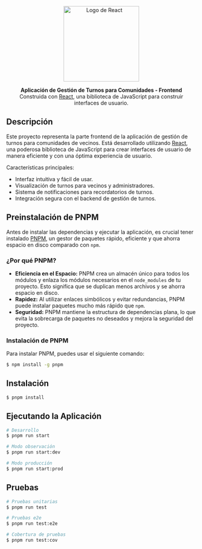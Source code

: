 <p align="center">
  <a href="https://reactjs.org/" target="blank"><img src="https://reactjs.org/logo-og.png" width="200" alt="Logo de React" /></a>
</p>

<p align="center">
  <strong>Aplicación de Gestión de Turnos para Comunidades - Frontend</strong><br>
  Construida con <a href="https://reactjs.org/" target="_blank">React</a>, una biblioteca de JavaScript para construir interfaces de usuario.
</p>

## Descripción

Este proyecto representa la parte frontend de la aplicación de gestión de turnos para comunidades de vecinos. Está desarrollado utilizando [React](https://reactjs.org/), una poderosa biblioteca de JavaScript para crear interfaces de usuario de manera eficiente y con una óptima experiencia de usuario.

Características principales:

- Interfaz intuitiva y fácil de usar.
- Visualización de turnos para vecinos y administradores.
- Sistema de notificaciones para recordatorios de turnos.
- Integración segura con el backend de gestión de turnos.

## Preinstalación de PNPM

Antes de instalar las dependencias y ejecutar la aplicación, es crucial tener instalado [PNPM](https://pnpm.io/), un gestor de paquetes rápido, eficiente y que ahorra espacio en disco comparado con `npm`.

### ¿Por qué PNPM?

- **Eficiencia en el Espacio:** PNPM crea un almacén único para todos los módulos y enlaza los módulos necesarios en el `node_modules` de tu proyecto. Esto significa que se duplican menos archivos y se ahorra espacio en disco.
- **Rapidez:** Al utilizar enlaces simbólicos y evitar redundancias, PNPM puede instalar paquetes mucho más rápido que `npm`.
- **Seguridad:** PNPM mantiene la estructura de dependencias plana, lo que evita la sobrecarga de paquetes no deseados y mejora la seguridad del proyecto.

### Instalación de PNPM

Para instalar PNPM, puedes usar el siguiente comando:

```bash
$ npm install -g pnpm
```

## Instalación

```bash
$ pnpm install
```

## Ejecutando la Aplicación

```bash
# Desarrollo
$ pnpm run start

# Modo observación
$ pnpm run start:dev

# Modo producción
$ pnpm run start:prod
```

## Pruebas

```bash
# Pruebas unitarias
$ pnpm run test

# Pruebas e2e
$ pnpm run test:e2e

# Cobertura de pruebas
$ pnpm run test:cov
```
